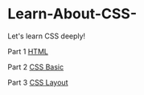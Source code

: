 # Learn-About-CSS-
Let's learn CSS deeply!

Part 1 [HTML](https://github.com/ScarlettKK/Learn-About-CSS-/tree/master/HTML)

Part 2 [CSS Basic](https://github.com/ScarlettKK/Learn-About-CSS-/tree/master/CSS%20Basic)

Part 3 [CSS Layout](https://github.com/ScarlettKK/Learn-About-CSS-/tree/master/CSS%20layout)

